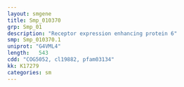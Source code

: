 ```yaml
---
layout: smgene
title: Smp_010370
grp: Smp_01
description: "Receptor expression enhancing protein 6"
smp: Smp_010370.1
uniprot: "G4VML4"
length:   543
cdd: "COG5052, cl19882, pfam03134"
kk: K17279
categories: sm
---
```

